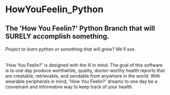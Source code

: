 # HowYouFeelin_Python 
## The 'How You Feelin?' Python Branch that will SURELY accomplish something.

###### Project to learn python or something that will grow? We'll see.

'How You Feelin?' is designed with the ill in mind. The goal of this software is to 
one day produce worthwhile, quality, doctor-worthy health reports that are creatable, 
retrievable, and sendable from anywhere in the world. With wearable peripherals in 
mind, 'How You Feelin?' dreams to one day be a conveinant and informative way to keep
track of your health.